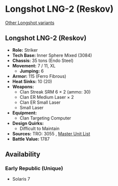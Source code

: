 # Longshot LNG-2 (Reskov) 

[Other Longshot variants](../longshot.md) 

## Longshot LNG-2 (Reskov) 

- **Role:** Striker 
- **Tech Base:** Inner Sphere Mixed (3084) 
- **Chassis:** 35 tons (Endo Steel) 
- **Movement:** 7 / 11, XL 
  - **Jumping:** 6 
- **Armor:** 115 (Ferro Fibrous) 
- **Heat Sinks:** 10 (20) 
- **Weapons:** 
  - Clan Streak SRM 6 × 2 (ammo: 30) 
  - Clan ER Medium Laser × 2 
  - Clan ER Small Laser 
  - Small Laser 
- **Equipment:** 
  - Clan Targeting Computer 
- **Design Quirks:** 
  - Difficult to Maintain 
- **Sources:** TRO: 3055 , [Master Unit List](http://masterunitlist.info/Unit/Details/9243) 
- **Battle Value:** 1787 

## Availability 

### Early Republic (Unique) 

- Solaris 7 

